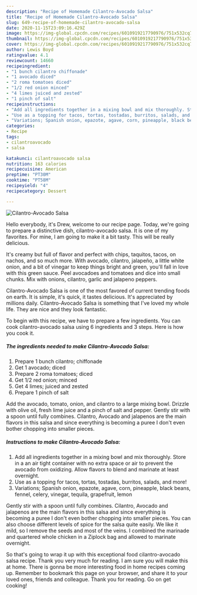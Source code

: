 ```yaml
---
description: "Recipe of Homemade Cilantro-Avocado Salsa"
title: "Recipe of Homemade Cilantro-Avocado Salsa"
slug: 649-recipe-of-homemade-cilantro-avocado-salsa
date: 2020-11-15T23:09:16.429Z
image: https://img-global.cpcdn.com/recipes/6010919217790976/751x532cq70/cilantro-avocado-salsa-recipe-main-photo.jpg
thumbnail: https://img-global.cpcdn.com/recipes/6010919217790976/751x532cq70/cilantro-avocado-salsa-recipe-main-photo.jpg
cover: https://img-global.cpcdn.com/recipes/6010919217790976/751x532cq70/cilantro-avocado-salsa-recipe-main-photo.jpg
author: Lewis Boyd
ratingvalue: 4.1
reviewcount: 14660
recipeingredient:
- "1 bunch cilantro chiffonade"
- "1 avocado diced"
- "2 roma tomatoes diced"
- "1/2 red onion minced"
- "4 limes juiced and zested"
- "1 pinch of salt"
recipeinstructions:
- "Add all ingredients together in a mixing bowl and mix thoroughly. Store in a an air tight container with no extra space or air to prevent the avocado from oxidizing. Allow flavors to blend and marinate at least overnight."
- "Use as a topping for tacos, tortas, tostadas, burritos, salads, and more!"
- "Variations; Spanish onion, epazote, agave, corn, pineapple, black beans, fennel, celery, vinegar, tequila, grapefruit, lemon"
categories:
- Recipe
tags:
- cilantroavocado
- salsa

katakunci: cilantroavocado salsa 
nutrition: 163 calories
recipecuisine: American
preptime: "PT30M"
cooktime: "PT58M"
recipeyield: "4"
recipecategory: Dessert

---
```



![Cilantro-Avocado Salsa](https://img-global.cpcdn.com/recipes/6010919217790976/751x532cq70/cilantro-avocado-salsa-recipe-main-photo.jpg)

Hello everybody, it's Drew, welcome to our recipe page. Today, we're going to prepare a distinctive dish, cilantro-avocado salsa. It is one of my favorites. For mine, I am going to make it a bit tasty. This will be really delicious.

It&#39;s creamy but full of flavor and perfect with chips, taquitos, tacos, on nachos, and so much more. With avocado, cilantro, jalapeño, a little white onion, and a bit of vinegar to keep things bright and green, you&#39;ll fall in love with this green sauce. Peel avocadoes and tomatoes and dice into small chunks. Mix with onions, cilantro, garlic and jalapeno peppers.

Cilantro-Avocado Salsa is one of the most favored of current trending foods on earth. It is simple, it's quick, it tastes delicious. It's appreciated by millions daily. Cilantro-Avocado Salsa is something that I've loved my whole life. They are nice and they look fantastic.


To begin with this recipe, we have to prepare a few ingredients. You can cook cilantro-avocado salsa using 6 ingredients and 3 steps. Here is how you cook it.

<!--inarticleads1-->

##### The ingredients needed to make Cilantro-Avocado Salsa:

1. Prepare 1 bunch cilantro; chiffonade
1. Get 1 avocado; diced
1. Prepare 2 roma tomatoes; diced
1. Get 1/2 red onion; minced
1. Get 4 limes; juiced and zested
1. Prepare 1 pinch of salt


Add the avocado, tomato, onion, and cilantro to a large mixing bowl. Drizzle with olive oil, fresh lime juice and a pinch of salt and pepper. Gently stir with a spoon until fully combines. Cilantro, Avocado and jalapenos are the main flavors in this salsa and since everything is becoming a puree I don&#39;t even bother chopping into smaller pieces. 

<!--inarticleads2-->

##### Instructions to make Cilantro-Avocado Salsa:

1. Add all ingredients together in a mixing bowl and mix thoroughly. Store in a an air tight container with no extra space or air to prevent the avocado from oxidizing. Allow flavors to blend and marinate at least overnight.
1. Use as a topping for tacos, tortas, tostadas, burritos, salads, and more!
1. Variations; Spanish onion, epazote, agave, corn, pineapple, black beans, fennel, celery, vinegar, tequila, grapefruit, lemon


Gently stir with a spoon until fully combines. Cilantro, Avocado and jalapenos are the main flavors in this salsa and since everything is becoming a puree I don&#39;t even bother chopping into smaller pieces. You can also choose different levels of spice for the salsa quite easily. We like it mild, so I remove the seeds and most of the veins. I combined the marinade and quartered whole chicken in a Ziplock bag and allowed to marinate overnight. 

So that's going to wrap it up with this exceptional food cilantro-avocado salsa recipe. Thank you very much for reading. I am sure you will make this at home. There is gonna be more interesting food in home recipes coming up. Remember to bookmark this page on your browser, and share it to your loved ones, friends and colleague. Thank you for reading. Go on get cooking!
